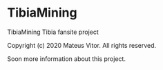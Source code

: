 # TibiaMining
TibiaMining Tibia fansite project

Copyright (c) 2020 Mateus Vitor. All rights reserved.

Soon more information about this project.
